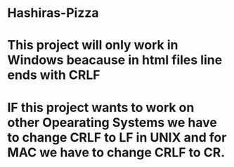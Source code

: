 # Hashiras-Pizza
# This project will only work in Windows beacause in html files line ends with CRLF
# IF this project wants to work on other Opearating Systems we have to change CRLF to LF in UNIX and for MAC we have to change CRLF to CR.
